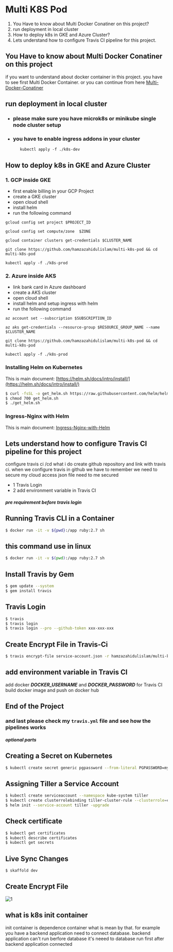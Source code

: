 <!-- @format -->

# Multi K8S Pod

1.  You Have to know about Multi Docker Conatiner on this project?
2.  run deployment in local cluster
3.  How to deploy k8s in GKE and Azure Cluster?
4.  Lets understand how to configure Travis CI pipeline for this project.

## You Have to know about Multi Docker Conatiner on this project

if you want to understand about docker container in this project. you have to see first Multi Docker Container. or you can continue from here
[Multi-Docker-Conatiner](https://github.com/hamzazahidulislam/multi-docker)

## run deployment in local cluster

- ### please make sure you have microk8s or minikube single node cluster setup
- ### you have to enable ingress addons in your cluster
         kubectl apply -f ./k8s-dev

## How to deploy k8s in GKE and Azure Cluster

### 1. GCP inside GKE

- first enable billing in your GCP Project
- create a GKE cluster
- open cloud shell
- install helm
- run the following command

```
gcloud config set project $PROJECT_ID

```

```
gcloud config set compute/zone  $ZONE

```

```
gcloud container clusters get-credentials $CLUSTER_NAME
```

```
git clone https://github.com/hamzazahidulislam/multi-k8s-pod && cd multi-k8s-pod
```

```
kubectl apply -f ./k8s-prod
```

### 2. Azure inside AKS

- link bank card in Azure dashboard
- create a AKS cluster
- open cloud shell
- install helm and setup ingress with helm
- run the following command

```
az account set --subscription $SUBSCRIPTION_ID

```

```
az aks get-credentials --resource-group $RESOURCE_GROUP_NAME --name $CLUSTER_NAME

```

```
git clone https://github.com/hamzazahidulislam/multi-k8s-pod && cd multi-k8s-pod
```

```
kubectl apply -f ./k8s-prod
```

### Installing Helm on Kubernetes

This is main document: [https://helm.sh/docs/intro/install/](https://helm.sh/docs/intro/install/)

```bash
$ curl -fsSL -o get_helm.sh https://raw.githubusercontent.com/helm/helm/master/scripts/get-helm-3
$ chmod 700 get_helm.sh
$ ./get_helm.sh
```

### Ingress-Nginx with Helm

This is main document: [Ingress-Nginx-with-Helm](https://kubernetes.github.io/ingress-nginx/deploy/#using-helm)

## Lets understand how to configure Travis CI pipeline for this project

configure travis ci /cd what i do create github repository and link with travis ci. when we configure travis in github we have to remember we need to secure my cloud access json file need to me secured

- 1 Travis Login
- 2 add environment variable in Travis CI

#### **_pre requirement before travis login_**

## Running Travis CLI in a Container

```bash
$ docker run -it -v ${pwd}:/app ruby:2.7 sh
```

## this command use in linux

```bash
$ docker run -it -v $(pwd):/app ruby:2.7 sh
```

## Install Travis by Gem

```bash
$ gem update --system
$ gem install travis
```

## Travis Login

```bash
$ travis
$ travis login
$ travis login --pro --github-token xxx-xxx-xxx
```

## Create Encrypt File in Travis-Ci

```bash
$ travis encrypt-file service-account.json -r hamzazahidulislam/multi-k8s-pod
```

## add environment variable in Travis CI

add docker **_DOCKER_USERNAME_** and **_DOCKER_PASSWORD_** for Travis CI build docker image and push on docker hub

## End of the Project

### and last please check my `travis.yml` file and see how the pipelines works

#### **_optional parts_**

## Creating a Secret on Kubernetes

```bash
$ kubectl create secret generic pgpassword --from-literal PGPASSWORD=mypgpassword123
```

## Assigning Tiller a Service Account

```bash
$ kubectl create serviceaccount --namespace kube-system tiller
$ kubectl create clusterrolebinding tiller-cluster-rule --clusterrole=cluster-admin --serviceaccount=kube-system:tiller
$ helm init --service-account tiller -upgrade
```

## Check certificate

```bash
$ kubectl get certificates
$ kubectl describe certificates
$ kubectl get secrets
```

## Live Sync Changes

```bash
$ skaffold dev
```

## Create Encrypt File

![1](https://user-images.githubusercontent.com/56122568/114265945-44340400-99fc-11eb-9378-b0502385a764.png)

## what is k8s init container

init container is dependence container what is mean by that. for example you have a backend application need to connect database. backend application can't run berfore database it's neeed to database run first after backend application connected
